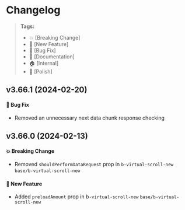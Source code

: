 Changelog
=========

> **Tags:**
> - :boom:       [Breaking Change]
> - :rocket:     [New Feature]
> - :bug:        [Bug Fix]
> - :memo:       [Documentation]
> - :house:      [Internal]
> - :nail_care:  [Polish]

## v3.66.1 (2024-02-20)

#### :bug: Bug Fix

* Removed an unnecessary next data chunk response checking

## v3.66.0 (2024-02-13)

#### :boom: Breaking Change

* Removed `shouldPerformDataRequest` prop in `b-virtual-scroll-new` `base/b-virtual-scroll-new`

#### :rocket: New Feature

* Added `preloadAmount` prop in b`-virtual-scroll-new` `base/b-virtual-scroll-new`
